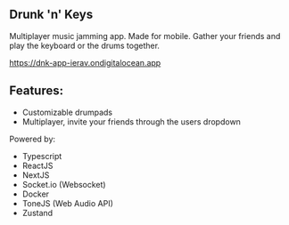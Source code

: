 ## Drunk 'n' Keys

Multiplayer music jamming app. Made for mobile. Gather your friends and play the keyboard or the drums together.

https://dnk-app-ierav.ondigitalocean.app

## Features:

- Customizable drumpads
- Multiplayer, invite your friends through the users dropdown

Powered by:

- Typescript
- ReactJS
- NextJS
- Socket.io (Websocket)
- Docker
- ToneJS (Web Audio API)
- Zustand

